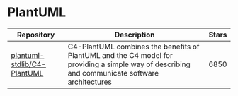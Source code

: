 # PlantUML

| Repository                                                                    | Description                                                                                                                                    | Stars |
| ----------------------------------------------------------------------------- | ---------------------------------------------------------------------------------------------------------------------------------------------- | ----- |
| [plantuml-stdlib/C4-PlantUML](https://github.com/plantuml-stdlib/C4-PlantUML) | C4-PlantUML combines the benefits of PlantUML and the C4 model for providing a simple way of describing and communicate software architectures | 6850  |
